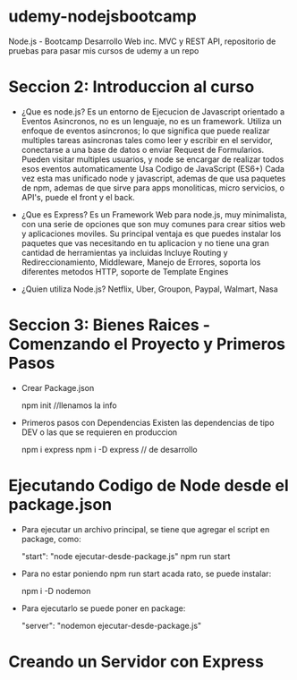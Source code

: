 # udemy-nodejsbootcamp
Node.js - Bootcamp Desarrollo Web inc. MVC y REST API, repositorio de pruebas para pasar mis cursos de udemy a un repo

# Seccion 2: Introduccion al curso

- ¿Que es node.js?
    Es un entorno de Ejecucion de Javascript orientado a Eventos Asincronos, no es un lenguaje, no es un framework. 
    Utiliza un enfoque de eventos asincronos; lo que significa que puede realizar multiples tareas asincronas tales como leer y escribir en el servidor, conectarse a una base de datos o enviar Request de Formularios.
    Pueden visitar multiples usuarios, y node se encargar de realizar todos esos eventos automaticamente
    Usa Codigo de JavaScript (ES6+)
    Cada vez esta mas unificado node y javascript, ademas de que usa paquetes de npm, ademas de que sirve para apps monoliticas, micro servicios, o API's, puede el front y el back.

- ¿Que es Express?
    Es un Framework Web para node.js, muy minimalista, con una serie de opciones que son muy comunes para crear sitios web y aplicaciones moviles.
    Su principal ventaja es que puedes instalar los paquetes que vas necesitando en tu aplicacion y no tiene una gran cantidad de herramientas ya incluidas
    Incluye Routing y Redireccionamiento, Middleware, Manejo de Errores, soporta los diferentes metodos HTTP, soporte de Template Engines

- ¿Quien utiliza Node.js?
    Netflix, Uber, Groupon, Paypal, Walmart, Nasa

# Seccion 3: Bienes Raices - Comenzando el Proyecto y Primeros Pasos

- Crear Package.json

    npm init //llenamos la info

- Primeros pasos con Dependencias
    Existen las dependencias de tipo DEV o las que se requieren en produccion

    npm i express 
    npm i -D express // de desarrollo

# Ejecutando Codigo de Node desde el package.json

- Para ejecutar un archivo principal, se tiene que agregar el script en package, como:

    "start": "node ejecutar-desde-package.js"
    npm run start

- Para no estar poniendo npm run start acada rato, se puede instalar:

    npm i -D nodemon

- Para ejecutarlo se puede poner en package:

    "server": "nodemon ejecutar-desde-package.js"

# Creando un Servidor con Express

